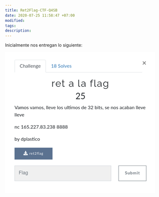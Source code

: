 ```yaml
---
title: Ret2Flag-CTF-Q4SB
date: 2020-07-25 11:58:47 +07:00
modified: 
tags:
description:
---
```


Inicialmente nos entregan lo siguiente:

![1](1.png)

